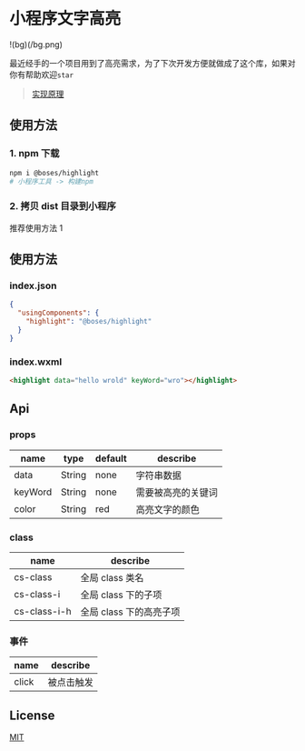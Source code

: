 # 小程序文字高亮

!(bg)(/bg.png)

最近经手的一个项目用到了高亮需求，为了下次开发方便就做成了这个库，如果对你有帮助欢迎`star`

> [实现原理](https://github.com/bosens-China/blog/issues/61)

## 使用方法

### 1. npm 下载

```sh
npm i @boses/highlight
# 小程序工具 -> 构建npm
```

### 2. 拷贝 dist 目录到小程序

推荐使用方法 1

## 使用方法

### index.json

```json
{
  "usingComponents": {
    "highlight": "@boses/highlight"
  }
}
```

### index.wxml

```html
<highlight data="hello wrold" keyWord="wro"></highlight>
```

## Api

### props

| name    | type   | default | describe           |
| ------- | ------ | ------- | ------------------ |
| data    | String | none    | 字符串数据         |
| keyWord | String | none    | 需要被高亮的关键词 |
| color   | String | red     | 高亮文字的颜色     |

### class

| name         | describe                |
| ------------ | ----------------------- |
| cs-class     | 全局 class 类名         |
| cs-class-i   | 全局 class 下的子项     |
| cs-class-i-h | 全局 class 下的高亮子项 |

### 事件

| name  | describe   |
| ----- | ---------- |
| click | 被点击触发 |

## License

[MIT](/License)
